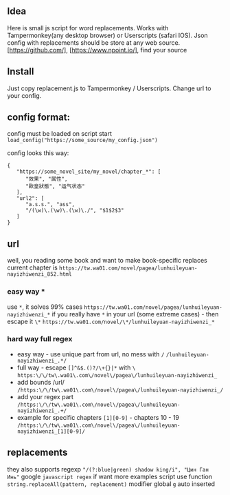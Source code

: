 ## Idea
Here is small js script for word replacements.
Works with Tampermonkey(any desktop browser) or Userscripts (safari IOS).
Json config with replacements should be store at any web source.
[https://github.com/], [https://www.npoint.io/], find your source

## Install
Just copy replacement.js to Tampermonkey / Userscripts.
Change url to your config.

## config format:
config must be loaded on script start
`load_config("https://some_source/my_config.json")`

config looks this way:
```
{
   "https://some_novel_site/my_novel/chapter_*": [
      "效果", "属性",
      "歐皇狀態", "运气状态"
   ],
   "url2": [
      "a.s.s.", "ass",
      "/(\w)\.(\w)\.(\w)\./", "$1$2$3"
   ]
}
```

## url
well, you reading some book and want to make book-specific replaces
current chapter is 
`https://tw.wa01.com/novel/pagea/lunhuileyuan-nayizhiwenzi_852.html`

### easy way *
use `*`, it solves 99% cases
`https://tw.wa01.com/novel/pagea/lunhuileyuan-nayizhiwenzi_*`
if you really have `*` in your url (some extreme cases) - then escape it `\*`
`https://tw.wa01.com/novel/\*/lunhuileyuan-nayizhiwenzi_*`
### hard way full regex
- easy way - use unique part from url, no mess with `/`
`/lunhuileyuan-nayizhiwenzi_.*/`
- full way - escape `[]^&$.()?/\+{}|*` with `\`
`https:\/\/tw\.wa01\.com\/novel\/pagea\/lunhuileyuan-nayizhiwenzi_`
- add bounds /url/
`/https:\/\/tw\.wa01\.com\/novel\/pagea\/lunhuileyuan-nayizhiwenzi_/`
- add your regex part
`/https:\/\/tw\.wa01\.com\/novel\/pagea\/lunhuileyuan-nayizhiwenzi_.+/`
- example for specific chapters
`[1][0-9]` - chapters 10 - 19
`/https:\/\/tw\.wa01\.com\/novel\/pagea\/lunhuileyuan-nayizhiwenzi_[1][0-9]/`

## replacements
they also supports regexp
`"/(?:blue|green) shadow king/i", "Цин Ган Инь"`
google `javascript regex` if want more examples
script use function `string.replaceAll(pattern, replacement)`
modifier global `g` auto inserted
